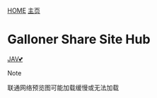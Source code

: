   <div class="nav-grid-l">
    <a href="#/" class="nav-btn">HOME</a>
    <a href="#page/" class="nav-btn">主页</a>
  </div>


# Galloner Share Site Hub


  <div class="nav-grid-m">
    <a href="#page/jav/" class="nav-btn">JAV💕</a>
  </div>


> [!NOTE]
>
> 联通网络预览图可能加载缓慢或无法加载

